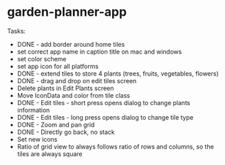 # garden-planner-app

Tasks:
- DONE - add border around home tiles
- set correct app name in caption title on mac and windows
- set color scheme
- set app icon for all platforms
- DONE - extend tiles to store 4 plants (trees, fruits, vegetables, flowers)
- DONE - drag and drop on edit tiles screen
- Delete plants in Edit Plants screen
- Move IconData and color from tile class
- DONE - Edit tiles - short press opens dialog to change plants information
- DONE - Edit tiles - long press opens dialog to change tile type
- DONE - Zoom and pan grid
- DONE - Directly go back, no stack
- Set new icons
- Ratio of grid view to always follows ratio of rows and columns, so the tiles are always square
